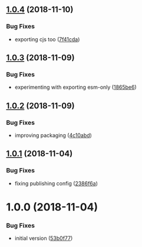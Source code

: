 ## [1.0.4](https://github.com/NaturalCycles/promise-lib/compare/v1.0.3...v1.0.4) (2018-11-10)


### Bug Fixes

* exporting cjs too ([7f41cda](https://github.com/NaturalCycles/promise-lib/commit/7f41cda))

## [1.0.3](https://github.com/NaturalCycles/promise-lib/compare/v1.0.2...v1.0.3) (2018-11-09)


### Bug Fixes

* experimenting with exporting esm-only ([1865be6](https://github.com/NaturalCycles/promise-lib/commit/1865be6))

## [1.0.2](https://github.com/NaturalCycles/promise-lib/compare/v1.0.1...v1.0.2) (2018-11-09)


### Bug Fixes

* improving packaging ([4c10abd](https://github.com/NaturalCycles/promise-lib/commit/4c10abd))

## [1.0.1](https://github.com/NaturalCycles/promise-lib/compare/v1.0.0...v1.0.1) (2018-11-04)


### Bug Fixes

* fixing publishing config ([2386f6a](https://github.com/NaturalCycles/promise-lib/commit/2386f6a))

# 1.0.0 (2018-11-04)


### Bug Fixes

* initial version ([53b0f77](https://github.com/NaturalCycles/promise-lib/commit/53b0f77))
